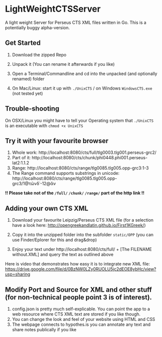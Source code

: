 # LightWeightCTSServer
A light weight Server for Perseus CTS XML files written in Go. This is a potentially buggy alpha-version. 

## Get Started
1. Download the zipped Repo
2. Unpack it (You can rename it afterwards if you like)
3. Open a Terminal/Commandline and cd into the unpacked (and optionally renamed) folder

4. On Mac/Linux: start it up with `./UnixCTS` / on Windows `WindowsCTS.exe` (not tested yet)

## Trouble-shooting

On OSX/Linux you might have to tell your Operating system that `./UnixCTS` is an executable with `chmod +x UnixCTS`

## Try it with your favourite browser

1. Whole work: http://localhost:8080/cts/full/tlg0003.tlg001.perseus-grc2/
2. Part of it: http://localhost:8080/cts/chunk/phi0448.phi001.perseus-lat2:1.1.2
3. Range: http://localhost:8080/cts/range/tlg0085.tlg005.opp-grc3:1-3
4. The Range command supports substrings in unicode: http://localhost:8080/cts/range/tlg0085.tlg005.opp-grc3/1@τῶνδ᾽-12@ἂν 

**!! Please take not of the `/full/` `/chunk/` `/range/` part of the http link !!**

## Adding your own CTS XML

1. Download your favourite Leipzig/Perseus CTS XML file (for a selection have a look here: http://opengreekandlatin.github.io/First1KGreek/)

2. Copy it into the unzipped folder into the subfolder `static/OPP` (you can use Finder/Eplorer for this and drag&drop)
3. Enjoy your text under http://localhost:8080/cts/full/ + [The FILENAME without.XML] and query the text as outlined above

Here is video that demonstrates how easy it is to integrate new XML file: https://drive.google.com/file/d/0BzNW0LZy0RUOLU5jc2dEOE8ybHc/view?usp=sharing

## Modify Port and Source for XML and other stuff (for non-technical people point 3 is of interest).

1. config.json is pretty much self-explicable. You can point the app to a web resource where CTS XML text are stored if you like though.
2. You can change the look and feel of your website using HTML and CSS 
3. The webpage connects to hypothes.is you can annotate any text and share notes publically if you like
